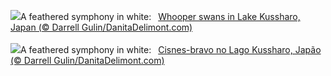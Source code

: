 ![](https://www.bing.com/th?id=OHR.HokkaidoSwans_EN-GB1710828228_UHD.jpg&w=1000)A feathered symphony in white:&nbsp;&ensp;[Whooper swans in Lake Kussharo, Japan (© Darrell Gulin/DanitaDelimont.com)](https://www.bing.com/th?id=OHR.HokkaidoSwans_EN-GB1710828228_UHD.jpg)
<br><br/>
![](https://www.bing.com/th?id=OHR.HokkaidoSwans_PT-BR9743619852_UHD.jpg&w=1000)A feathered symphony in white:&nbsp;&ensp;[Cisnes-bravo no Lago Kussharo, Japão (© Darrell Gulin/DanitaDelimont.com)](https://www.bing.com/th?id=OHR.HokkaidoSwans_PT-BR9743619852_UHD.jpg)
<br><br/>
